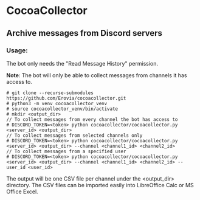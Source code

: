 # CocoaCollector

## Archive messages from Discord servers

### Usage:

The bot only needs the "Read Message History" permission.

**Note**: The bot will only be able to collect messages from channels it has access to.

```shell
# git clone --recurse-submodules https://github.com/Erovia/cocoacollector.git
# python3 -m venv cocoacollector_venv
# source cocoacollector_venv/bin/activate
# mkdir <output_dir>
// To collect messages from every channel the bot has access to
# DISCORD_TOKEN=<token> python cocoacollector/cocoacollector.py <server_id> <output_dir>
// To collect messages from selected channels only
# DISCORD_TOKEN=<token> python cocoacollector/cocoacollector.py <server_id> <output_dir> --channel <channel1_id> <channel2_id>
// To collect messages from a specified user
# DISCORD_TOKEN=<token> python cocoacollector/cocoacollector.py <server_id> <output_dir> --channel <channel1_id> <channel2_id> --user_id <user_id>
```

The output will be one CSV file per channel under the <output_dir> directory.
The CSV files can be imported easily into LibreOffice Calc or MS Office Excel.
